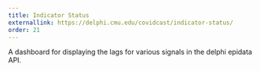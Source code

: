 ```yaml
---
title: Indicator Status
externallink: https://delphi.cmu.edu/covidcast/indicator-status/
order: 21
---
```


A dashboard for displaying the lags for various signals in the delphi epidata API.
